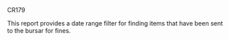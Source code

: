 CR179

This report provides a date range filter for finding items that have been sent to the bursar for fines.

